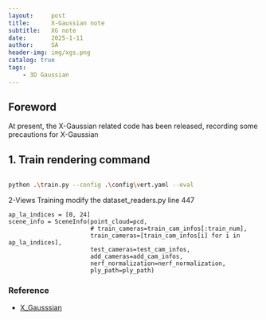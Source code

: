 ```yaml
---
layout:     post
title:      X-Gaussian note
subtitle:   XG note
date:       2025-1-11
author:     SA
header-img: img/xgs.png
catalog: true
tags:
    - 3D Gaussian
---
```


## Foreword

At present, the X-Gaussian related code has been released, recording some precautions for X-Gaussian

## 1. Train rendering command


```sh

python .\train.py --config .\config\vert.yaml --eval

```
2-Views Training modify the dataset_readers.py line 447

```
ap_la_indices = [0, 24]
scene_info = SceneInfo(point_cloud=pcd,
                       # train_cameras=train_cam_infos[:train_num],
                       train_cameras=[train_cam_infos[i] for i in ap_la_indices],
                       test_cameras=test_cam_infos,
                       add_cameras=add_cam_infos,
                       nerf_normalization=nerf_normalization,
                       ply_path=ply_path)
```

### Reference

- [X_Gausssian](https://github.com/caiyuanhao1998/X-Gaussian)
 

